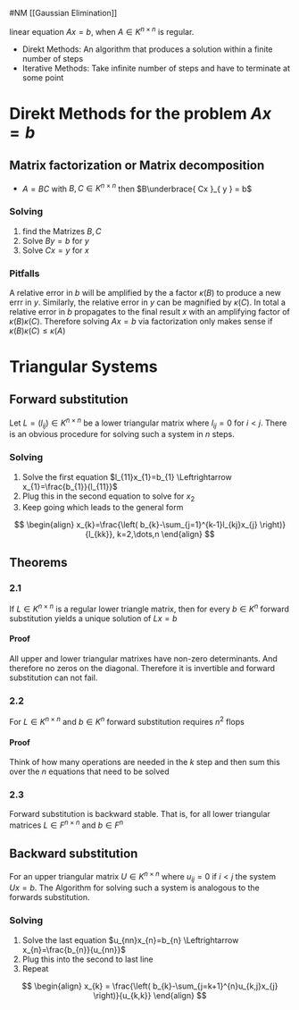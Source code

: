 #NM 
[[Gaussian Elimination]]

linear equation $Ax=b$, when $A \in K^{n\times n}$ is regular. 
- Direkt Methods: An algorithm  that produces a solution within a finite number of steps
- Iterative Methods: Take infinite number of steps  and have to terminate at some point 

# Direkt Methods for the problem $Ax=b$

## Matrix factorization or Matrix decomposition

- $A=BC$ with $B,C \in K^{n\times n}$ then $B\underbrace{ Cx }_{ y } = b$

### Solving
1) find the Matrizes $B,C$
2) Solve $By=b$ for $y$
3) Solve $Cx=y$ for $x$

### Pitfalls 
A relative error in $b$ will be amplified by the a factor $\kappa(B)$ to produce a new errr in $y$. Similarly, the relative error in $y$ can be magnified by $\kappa(C)$. In total a relative error in $b$ propagates to the final result $x$ with an amplifying factor of $\kappa(B)\kappa(C)$. Therefore solving $Ax=b$ via factorization only makes sense if $\kappa(B)\kappa(C)\leq \kappa(A)$

# Triangular Systems 

## Forward substitution 

Let $L=(l_{ij}) \in K^{n\times n}$ be a lower triangular matrix where $l_{ij}=0$ for $i<j$. 
There is an obvious procedure for solving such a system in $n$ steps. 

### Solving 
1) Solve the first equation $l_{11}x_{1}=b_{1} \Leftrightarrow x_{1}=\frac{b_{1}}{l_{11}}$
2) Plug this in the second equation to solve for $x_{2}$
3) Keep going which leads to the general form 

$$
\begin{align}
x_{k}=\frac{\left( b_{k}-\sum_{j=1}^{k-1}l_{kj}x_{j} \right)}{l_{kk}},    k=2,\dots,n
\end{align}
$$

## Theorems 
### 2.1 
If $L \in K^{n\times n}$ is a regular lower triangle matrix, then for every $b \in K^{n}$ forward substitution yields a unique solution of $Lx=b$
#### Proof
All upper and lower triangular matrixes have non-zero determinants. And therefore no zeros on the diagonal. Therefore it is invertible and forward substitution can not fail. 

### 2.2 
For $L\in K^{n \times n}$ and $b\in K^{n}$ forward substitution requires $n^{2}$ flops

#### Proof 
Think of how many operations are needed in the $k$ step and then sum this over the $n$ equations that need to be solved

### 2.3 
Forward substitution is backward stable. That is, for all lower triangular matrices $L \in F^{n\times n}$ and $b\in F^{n}$ 

## Backward substitution 

For an upper triangular matrix $U \in K^{n \times n}$ where $u_{ij}=0$ if $i<j$ the system $Ux=b$. 
The Algorithm for solving such a system is analogous to the forwards substitution. 

### Solving
1) Solve the last equation $u_{nn}x_{n}=b_{n} \Leftrightarrow x_{n}=\frac{b_{n}}{u_{nn}}$
2) Plug this into the second to last line
3) Repeat 

$$
\begin{align}
x_{k} = \frac{\left( b_{k}-\sum_{j=k+1}^{n}u_{k,j}x_{j} \right)}{u_{k,k}}
\end{align}
$$



